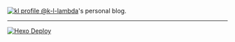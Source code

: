 [![kl profile](https://avatars0.githubusercontent.com/u/11451724?s=40&v=4) @k-l-lambda](https://github.com/k-l-lambda)'s personal blog.

---
[![Hexo Deploy](https://github.com/k-l-lambda/k-l-lambda.github.io/actions/workflows/deploy.yaml/badge.svg)](https://github.com/k-l-lambda/k-l-lambda.github.io/actions/workflows/deploy.yaml)
